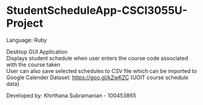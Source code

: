 # StudentScheduleApp-CSCI3055U-Project

Language: Ruby  

Desktop GUI Application  
Displays student schedule when user enters the course code associated with the course taken  
User can also save selected schedules to CSV file which can be imported to Google Calender 
Dataset: https://goo.gl/kZwKZC (UOIT course schedule data)   
  
Developed by: Khirthana Subramanian - 100453865  
